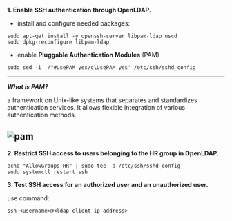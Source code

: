 **1. Enable SSH authentication through OpenLDAP.**
- install and configure needed packages:
````shell
sudo apt-get install -y openssh-server libpam-ldap nscd
sudo dpkg-reconfigure libpam-ldap
````
- enable **Pluggable Authentication Modules** (PAM)
````shell
sudo sed -i '/^#UsePAM yes/c\UsePAM yes' /etc/ssh/sshd_config
````
---
***What is PAM?***

a framework on Unix-like systems that separates and standardizes authentication services. It allows flexible integration of various authentication methods.

![pam](https://www.researchgate.net/profile/Marcel-Waldvogel/publication/271214682/figure/fig1/AS:392061795749895@1470486224522/Flexibility-of-Pluggable-Authentication-Modules-PAM.png)
---


**2. Restrict SSH access to users belonging to the HR group in OpenLDAP.**
````shell
echo "AllowGroups HR" | sudo tee -a /etc/ssh/sshd_config
sudo systemctl restart ssh
````

**3. Test SSH access for an authorized user and an unauthorized user.**

use command: 
````shell
ssh <username>@<ldap client ip address>
````
